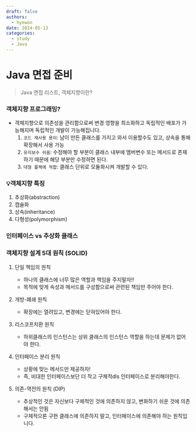 ```yaml
---
draft: false
authors:
  - hyewon
date: 2024-05-13
categories:
  - study
  - Java
---
```

# Java 면접 준비
> Java 면접 리스트, 객체지향이란?
<!-- more -->

### 객체지향 프로그래밍?

- 객체지향으로 의존성을 관리함으로써 변경 영향을 최소화하고 독립적인 배포가 가능해지며 독립적인 개발이 가능해집니다.
    1. `코드 재사용 용이`: 남이 만든 클래스를 가지고 와서 이용할수도 있고, 상속을 통해 확장해서 사용 가능
    2. `유지보수 쉬움`: 수정해야 할 부분이 클래스 내부에 멤버변수 또는 메서드로 존재하기 때문에 해당 부분만 수정하면 된다.
    3. `대형 플젝에 적합`: 클래스 단위로 모듈화시켜 개발할 수 있다.


### 💡객체지향 특징
1. 추상화(abstraction)
2. 캡슐화
3. 상속(inheritance)
4. 다형성(polymorphism)


### 인터페이스 vs 추상화 클래스 


### 객체지향 설계 5대 원칙 (SOLID)

1. 단일 책임의 원칙  
    - 하나의 클래스에 너무 많은 역할과 책임을 주지말자!!  
    - 목적에 맞게 속성과 메서드를 구성함으로써 관련된 책임만 주어야 한다.

2. 개방-폐쇄 원칙
    - 확장에는 열려있고, 변경에는 닫혀있어야 한다.

3. 리스코프치환 원칙
    - 하위클래스의 인스턴스는 상위 클래스의 인스턴스 역할을 하는데 문제가 없어야 한다.

4. 인터페이스 분리 원칙
    - 상황에 맞는 메서드만 제공하자!
    - 즉, 비대한 인터페이스보단 더 작고 구체적dls 인터페이스로 분리해야한다.

5. 의존-역전의 원칙 (DIP)
    - 추상적인 것은 자신보다 구체적인 것에 의존하지 않고, 변화하기 쉬운 것에 의존해서는 안됨
    - 구체적으론 구현 클래스에 의존하지 말고, 인터페이스에 의존해야 하는 원칙입니다.